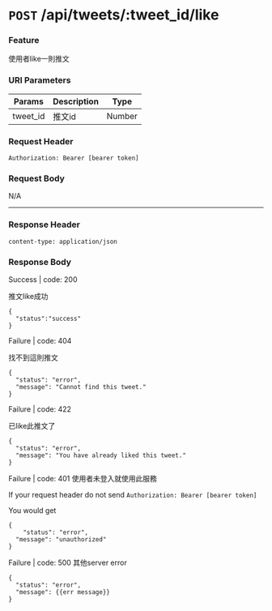 # `POST` /api/tweets/:tweet_id/like

### Feature

使用者like一則推文

### URI Parameters

| Params | Description | Type |
| --- | --- | --- |
| tweet_id | 推文id | Number |

### Request Header

```
Authorization: Bearer [bearer token]
```

### Request Body

N/A

---

### Response Header

```
content-type: application/json
```

### Response Body

Success | code: 200

推文like成功

```
{
  "status":"success"
}
```

Failure | code: 404

找不到這則推文

```
{
  "status": "error",
  "message": "Cannot find this tweet."
}
```

Failure | code: 422

已like此推文了

```
{
  "status": "error",
  "message": "You have already liked this tweet."
}
```

Failure | code: 401 使用者未登入就使用此服務

If your request header do not send
`Authorization: Bearer [bearer token]`

You would get

```
{
	"status": "error",
  "message": "unauthorized"
}
```

Failure | code: 500 其他server error

```
{
  "status": "error",
  "message": {{err message}}
}
```